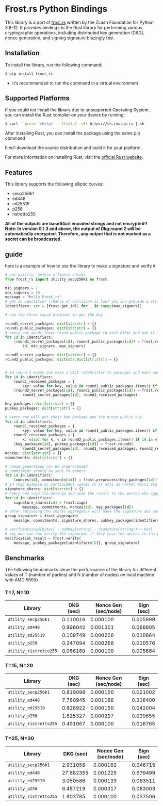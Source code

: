# Frost.rs Python Bindings

This library is a port of [frost.rs](https://github.com/ZcashFoundation/frost.rs) written by the Zcash Foundation for Python 3.8-12. It provides bindings to the Rust library for performing various cryptographic operations, including distributed key generation (DKG), nonce generation, and signing signature blazingly fast.

## Installation

To install the library, run the following command:

```bash
$ pip install frost_rs
```

- it's recommended to run the command in a virtual environment

## Supported Platforms

If you could not install the library due to unsupported Operating System , you can install the Rust compiler on your device by running:

```bash
$ curl --proto '=https' --tlsv1.2 -sSf https://sh.rustup.rs | sh
```

After installing Rust, you can install the package using the same pip command

It will download the source distribution and build it for your platform.

For more information on installing Rust, visit the [official Rust website](https://www.rust-lang.org/learn/get-started).

## Features

This library supports the following elliptic curves:

- secp256k1
- ed448
- ed25519
- p256
- ristretto255

**All of the outputs are base64url encoded strings and not encrypted!!**
**Note: In version 0.1.3 and above, the output of Dkg:round 2 will be automatically encrypted. Therefore, any output that is not marked as a secret can be broadcasted.**

## guide

here is a example of how to use the library to make a signature and verify it

```python
# put utility_ before elliptic curves
from frost_rs import utility_secp256k1 as frost

min_signers = 7
max_signers = 10
message = "hello Frost_rs"
# get an identifier (chance of collision is low) you can provide a string to get_id to get the same id each time
identifiers: str = [frost.get_id() for _ in range(max_signers)]

# run the three round protocol to get the key

round1_secret_packages: dict[str:str] = {}
round1_public_packages: dict[str:str] = {}
# every one sends their round public package to each other and use it in round 2
for id in identifiers:
    (round1_secret_packages[id], round1_public_packages[id]) = frost.round1(
        id, min_signers, max_signers)

round2_secret_packages: dict[str:str] = {}
round2_public_packages: dict[str:dict[str:str]] = {}


# in round 2 every one make a dict (identifier to package) and each sends the package to each user with help of identifier
for id in identifiers:
    round1_received_packages = {
        key: value for key, value in round1_public_packages.items() if key != id}
    (round2_secret_packages[id], round2_public_packages[id]) = frost.round2(
        round1_secret_packages[id], round1_received_packages)

key_packages: dict[str:str] = {}
pubkey_packages: dict[str:str] = {}

# every one will get their key package and the group public key
for id in identifiers:
    round1_received_packages = {
        key: value for key, value in round1_public_packages.items() if key != id}
    round2_received_packages = {
        k: v[id] for k, v in round2_public_packages.items() if id in v}
    (key_packages[id], pubkey_packages[id]) = frost.round3(
        round2_secret_packages[id], round1_received_packages, round2_received_packages)
nonces: dict[str:str] = {}
commitments: dict[str:str] = {}

# nonce generation can be preprocessed
# commitment should be sent to others
for id in identifiers:
    (nonces[id], commitments[id]) = frost.preprocess(key_packages[id])
# in this example no participant leaves so it acts as normal multi sig
signature_shares: dict[str:str] = {}
# every one sign the message and send the result to the person who aggregated the signature
for id in identifiers:
    signature_shares[id] = frost.sign(
        message, commitments, nonces[id], key_packages[id])
# after reciveing the shares aggregator will make the signature and serialize it
group_signature = frost.aggregate(
    message, commitments, signature_shares, pubkey_packages[identifiers[0]])

# verify(message[bytes] - pubkey[string] - signature[string])-> bool
# any one can now verify the signature if they have the access to the parameters
verification_result = frost.verify(
    message, pubkey_packages[identifiers[0]], group_signature)
```

## Benchmarks

The following benchmarks show the performance of the library for different values of T (number of parties) and N (number of nodes) on local machine with AMD 5600x.

### T=7, N=10

| Library                | DKG (sec) | Nonce Gen (sec/node) | Sign (sec) |
| ---------------------- | --------- | -------------------- | ---------- |
| `utility_secp256k1`    | 0.110016  | 0.000100             | 0.005999   |
| `utility_ed448`        | 0.996042  | 0.001301             | 0.086805   |
| `utility_ed25519`      | 0.109749  | 0.000200             | 0.010864   |
| `utility_p256`         | 0.247094  | 0.000288             | 0.010576   |
| `utility_ristretto255` | 0.066160  | 0.000100             | 0.005664   |

### T=15, N=20

| Library                | DKG (sec) | Nonce Gen (sec/node) | Sign (sec) |
| ---------------------- | --------- | -------------------- | ---------- |
| `utility_secp256k1`    | 0.819098  | 0.000150             | 0.021002   |
| `utility_ed448`        | 7.780945  | 0.001188             | 0.316400   |
| `utility_ed25519`      | 0.828922  | 0.000150             | 0.042004   |
| `utility_p256`         | 1.825327  | 0.000297             | 0.039655   |
| `utility_ristretto255` | 0.491067  | 0.000100             | 0.016765   |

### T=25, N=30

| Library                | DKG (sec) | Nonce Gen (sec/node) | Sign (sec) |
| ---------------------- | --------- | -------------------- | ---------- |
| `utility_secp256k1`    | 2.931058  | 0.000162             | 0.046715   |
| `utility_ed448`        | 27.882355 | 0.001225             | 0.679499   |
| `utility_ed25519`      | 3.050586  | 0.000133             | 0.083511   |
| `utility_p256`         | 6.487219  | 0.000317             | 0.083003   |
| `utility_ristretto255` | 1.803785  | 0.000100             | 0.037506   |
